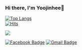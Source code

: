 ### Hi there, I'm Yoojinhee👋
[![Top Langs](https://github-readme-stats.vercel.app/api/top-langs/?username=yoojinhee03&layout=compact)](https://github.com/yoojinhee03/yoojinhee03)   
[![Hits](https://hits.seeyoufarm.com/api/count/incr/badge.svg?url=https%3A%2F%2Fgithub.com%2Fyoojinhee03)](https://hits.seeyoufarm.com)
<div>
    <img src="https://github-readme-stats.vercel.app/api?username=yoojinhee03&show_icons=true">
</div>


[![Facebook Badge](https://img.shields.io/badge/facebook-1877f2?style=flat-square&logo=facebook&logoColor=white&link=https://www.facebook.com/yoojinhee030207)](https://www.facebook.com/yoojinhee030207)
[![Gmail Badge](https://img.shields.io/badge/Gmail-d14836?style=flat-square&logo=Gmail&logoColor=white&link=mailto:yoojinhee03@gmail.com)](mailto:yoojinhee03@gmail.com)
<!--
**yoojinhee03/yoojinhee03** is a ✨ _special_ ✨ repository because its `README.md` (this file) appears on your GitHub profile.

Here are some ideas to get you started:

- 🔭 I’m currently working on ...
- 🌱 I’m currently learning ...
- 👯 I’m looking to collaborate on ...
- 🤔 I’m looking for help with ...
- 💬 Ask me about ...
- 📫 How to reach me: ...
- 😄 Pronouns: ...
- ⚡ Fun fact: ...
-->
